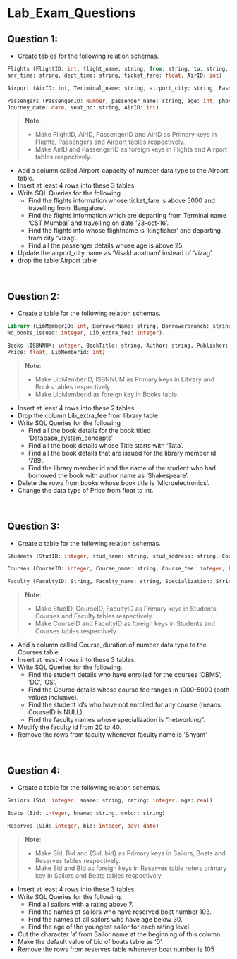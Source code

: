 # Lab_Exam_Questions

## Question 1:

- Create tables for the following relation schemas.

```sql
Flights (FlightID: int, flight_name: string, from: string, to: string,
arr_time: string, dept_time: string, ticket_fare: float, AirID: int)

Airport (AirID: int, Teriminal_name: string, airport_city: string, PassengerID: number)

Passengers (PassengerID: Number, passenger_name: string, age: int, phone_no: number,
Journey_date: date, seat_no: string, AirID: int)
```
> **Note** :
> 
> - Make FlightID, AirID, PassengerID and AirID as Primary keys in Flights, Passengers and Airport tables respectively.
> - Make AirID and PassengerID as foreign keys in Flights and Airport tables respectively.


- Add a column called Airport_capacity of number data type to the Airport table.
- Insert at least 4 rows into these 3 tables.
- Write SQL Queries for the following
  - Find the flights information whose ticket_fare is above 5000 and travelling from ‘Bangalore’.
  - Find the flights information which are departing from Terminal name ‘CST Mumbai’ and travelling on date ’23-oct-16’.
  - Find the flights info whose flightname is ‘kingfisher’ and departing from city ‘Vizag’.
  - Find all the passenger details whose age is above 25. 
- Update the airport_city name as ‘Visakhapatnam’ instead of ‘vizag’.
- drop the table Airport table

<br/>

## Question 2:

- Create a table for the following relation schemas.
```sql
Library (LibMemberID: int, BorrowerName: string, Borrowerbranch: string,
No_books_issued: integer, Lib_extra_fee: integer).

Books (ISBNNUM: integer, BookTitle: string, Author: string, Publisher: string,
Price: float, LibMemberid: int)
```
> **Note**:
>
> - Make LibMemberID, ISBNNUM as Primary keys in Library and Books tables respectively
> - Make LibMemberid as foreign key in Books table.

- Insert at least 4 rows into these 2 tables.
- Drop the column Lib_extra_fee from library table.
- Write SQL Queries for the following
  - Find all the book details for the book titled ‘Database_system_concepts’
  - Find all the book details whose Title starts with ‘Tata’.
  - Find all the book details that are issued for the library member id ‘789’.
  - Find the library member id and the name of the student who had borrowed the book with author name as ‘Shakespeare’.
- Delete the rows from books whose book title is ‘Microelectronics’.
- Change the data type of Price from float to int.

<br/>

## Question 3:

- Create a table for the following relation schemas.
```sql
Students (StudID: integer, stud_name: string, stud_address: string, CourseID: integer)

Courses (CourseID: integer, Course_name: string, Course_fee: integer, FacultyID: string)

Faculty (FacultyID: String, Faculty_name: string, Specialization: String)
```
> **Note**:
> 
> - Make StudID, CourseID, FacultyID as Primary keys in Students, Courses and Faculty tables respectively.
> - Make CourseID and FacultyID as foreign keys in Students and Courses tables respectively.

- Add a column called Course_duration of number data type to the Courses table.
- Insert at least 4 rows into these 3 tables.
- Write SQL Queries for the following.
  - Find the student details who have enrolled for the courses ‘DBMS’, ’DC’, ’OS’.
  - Find the Course details whose course fee ranges in 1000-5000 (both values inclusive).
  - Find the student id’s who have not enrolled for any course (means CourseID is NULL).
  - Find the faculty names whose specialization is “networking”.
- Modify the faculty id from 20 to 40.
- Remove the rows from faculty whenever faculty name is 'Shyam'

<br/>

## Question 4:

- Create a table for the following relation schemas.
```sql
Sailors (Sid: integer, sname: string, rating: integer, age: real)

Boats (Bid: integer, bname: string, color: string)

Reserves (Sid: integer, bid: integer, day: date)
```
> **Note**:
> 
> - Make Sid, Bid and {Sid, bid} as Primary keys in Sailors, Boats and Reserves tables respectively.
> - Make Sid and Bid as foreign keys in Reserves table refers primary key in Sailors and Boats tables respectively.

- Insert at least 4 rows into these 3 tables.
- Write SQL Queries for the following.
  - Find all sailors with a rating above 7.
  - Find the names of sailors who have reserved boat number 103.
  - Find the names of all sailors who have age below 30.
  - Find the age of the youngest sailor for each rating level.
- Cut the character ‘a’ from Sailor name at the beginning of this column.
- Make the default value of bid of boats table as ‘0’.
- Remove the rows from reserves table whenever boat number is 105
